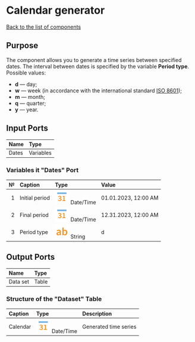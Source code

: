 # Calendar generator

[Back to the list of components](../README.md)

## Purpose

The component allows you to generate a time series between specified dates. The interval between dates is specified by the variable **Period type**. Possible values:

* **d** — day;
* **w** — week (in accordance with the international standard [ISO 8601](https://en.wikipedia.org/wiki/ISO_8601));
* **m** — month;
* **q** — quarter;
* **y** — year.

## Input Ports

| Name       | Type      |
|:-----------|:----------|
| Dates      | Variables |

### Variables it "Dates" Port

| № | Caption           | Type       | Value                                         |
|--:|:------------------|:-----------|:----------------------------------------------|
| 1 | Initial period    | ![](./img/datetime.svg) Date/Time | 01.01.2023, 12:00 AM   |
| 2 | Final period      | ![](./img/datetime.svg) Date/Time | 12.31.2023, 12:00 AM   |
| 3 | Period type       | ![](./img/string.svg) String      | d                      |

## Output Ports

| Name                | Type       |
|:--------------------|:-----------|
| Data set            | Table      |

### Structure of the "Dataset" Table

| Caption      | Type                               | Description                  |
|:-------------|:-----------------------------------|:-----------------------------|
| Calendar     | ![](./img/datetime.svg) Date/Time  | Generated time series        |
